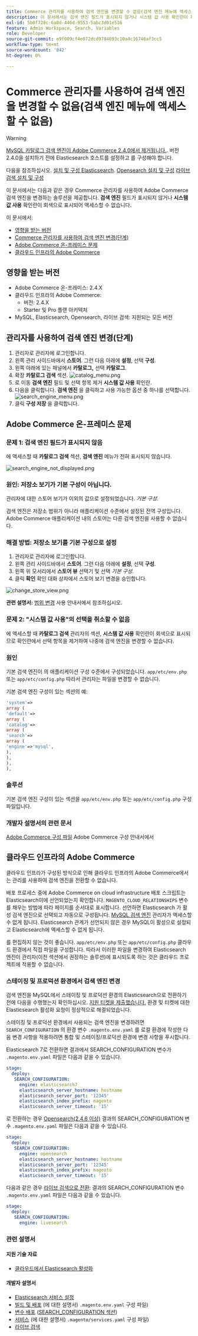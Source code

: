 ```yaml
---
title: Commerce 관리자를 사용하여 검색 엔진을 변경할 수 없음(검색 엔진 메뉴에 액세스할 수 없음)
description: 이 문서에서는 검색 엔진 필드가 표시되지 않거나 시스템 값 사용 확인란이 회색으로 비활성화되어 액세스할 수 없는 경우 Commerce 관리를 사용하여 Adobe Commerce 검색 엔진을 변경하는 방법에 대한 해결 방법을 제공합니다.
exl-id: 5b0f728c-6a8d-446d-9553-5abc3d01e516
feature: Admin Workspace, Search, Variables
role: Developer
source-git-commit: e9f009cf4e072dcd9784693c10a4c16746af3cc5
workflow-type: tm+mt
source-wordcount: '842'
ht-degree: 0%

---
```


# Commerce 관리자를 사용하여 검색 엔진을 변경할 수 없음(검색 엔진 메뉴에 액세스할 수 없음)

>[!WARNING]
>
> [MySQL 카탈로그 검색 엔진이 Adobe Commerce 2.4.0에서 제거됩니다.](/help/announcements/adobe-commerce-announcements/mysql-catalog-search-engine-will-be-removed-in-magento-2-4-0.md). 버전 2.4.0을 설치하기 전에 Elasticsearch 호스트를 설정하고 를 구성해야 합니다.
> 
> 다음을 참조하십시오.
> [설치 및 구성 Elasticsearch](https://experienceleague.adobe.com/en/docs/commerce-cloud-service/user-guide/configure/service/elasticsearch).
> [Opensearch 설치 및 구성](https://experienceleague.adobe.com/en/docs/commerce-cloud-service/user-guide/configure/service/opensearch)
> [라이브 검색 설치 및 구성](https://experienceleague.adobe.com/en/docs/commerce-merchant-services/live-search/install)

이 문서에서는 다음과 같은 경우 Commerce 관리자를 사용하여 Adobe Commerce 검색 엔진을 변경하는 솔루션을 제공합니다. **검색 엔진** 필드가 표시되지 않거나 **시스템 값 사용** 확인란이 회색으로 표시되어 액세스할 수 없습니다.

이 문서에서:

* [영향을 받는 버전](#affected-versions)
* [Commerce 관리자를 사용하여 검색 엔진 변경(단계)](#change-search-engine-using-magento-admin-steps)
* [Adobe Commerce 온-프레미스 문제](#magento-commerce-on-premise)
* [클라우드 인프라의 Adobe Commerce](#magento-commerce-cloud)

## 영향을 받는 버전

* Adobe Commerce 온-프레미스: 2.4.X
* 클라우드 인프라의 Adobe Commerce:
   * 버전: 2.4.X
   * Starter 및 Pro 플랜 아키텍처
* MySQL, Elasticsearch, Opensearch, 라이브 검색: 지원되는 모든 버전

## 관리자를 사용하여 검색 엔진 변경(단계)

1. 관리자로 관리자에 로그인합니다.
1. 왼쪽 관리 사이드바에서 **스토어**. 그런 다음 아래에 **설정**, 선택 **구성**.
1. 왼쪽 아래에 있는 패널에서 **카탈로그,** 선택 **카탈로그**.
1. 확장 **카탈로그 검색** 섹션.    ![catalog_menu.png](assets/catalog_menu.png)
1. 로 이동 **검색 엔진** 필드 및 선택 항목 제거 **시스템 값 사용** 확인란.
1. 다음을 클릭합니다. **검색 엔진** 을 클릭하고 사용 가능한 옵션 중 하나를 선택합니다.    ![search_engine_menu.png](assets/search_engine_menu.png)
1. 클릭 **구성 저장** 을 클릭합니다.

## Adobe Commerce 온-프레미스 문제

### 문제 1: 검색 엔진 필드가 표시되지 않음

에 액세스할 때 **카탈로그 검색** 섹션, **검색 엔진** 메뉴가 전혀 표시되지 않습니다.

![search_engine_not_displayed.png](assets/search_engine_not_displayed.png)

### 원인: 저장소 보기가 기본 구성이 아닙니다.

관리자에 대한 스토어 보기가 이외의 값으로 설정되었습니다. *기본 구성*.

검색 엔진은 저장소 범위가 아니라 애플리케이션 수준에서 설정된 전역 구성입니다. Adobe Commerce 애플리케이션 내의 스토어는 다른 검색 엔진을 사용할 수 없습니다.

### 해결 방법: 저장소 보기를 기본 구성으로 설정

1. 관리자로 관리자에 로그인합니다.
1. 왼쪽 관리 사이드바에서 **스토어**. 그런 다음 아래에 **설정**, 선택 **구성**.
1. 왼쪽 위 모서리에서 **스토어 뷰** 선택기 및 선택 *기본 구성*.
1. 클릭 **확인** 확인 대화 상자에서 스토어 보기 변경을 승인합니다.

![change_store_view.png](assets/change_store_view.png)

**관련 설명서:** [범위 변경](https://experienceleague.adobe.com/docs/commerce-admin/config/scope-change.html#set-the-scope) 사용 안내서에서 참조하십시오.

### 문제 2: &quot;시스템 값 사용&quot;의 선택을 취소할 수 없음

에 액세스할 때 **카탈로그 검색** 관리자의 섹션, **시스템 값 사용** 확인란이 회색으로 표시되므로 확인란에서 선택 항목을 제거하여 나중에 검색 엔진을 변경할 수 없습니다.

### 원인

기본 검색 엔진이 의 애플리케이션 구성 수준에서 구성되었습니다. `app/etc/env.php` 또는 `app/etc/config.php` 따라서 관리자는 파일을 변경할 수 없습니다.

기본 검색 엔진 구성이 있는 섹션의 예:

```php
'system'=>
array (
'default'=>
array (
'catalog'=>
array (
'search'=>
array (
'engine'=>'mysql',
),
),
),
),
```

### 솔루션

기본 검색 엔진 구성이 있는 섹션을 `app/etc/env.php` 또는 `app/etc/config.php` 구성 파일입니다.

### 개발자 설명서의 관련 문서

[Adobe Commerce 구성 파일](https://experienceleague.adobe.com/docs/commerce-operations/configuration-guide/files/deployment-files.html) Adobe Commerce 구성 안내서에서

## 클라우드 인프라의 Adobe Commerce

클라우드 인프라가 구성된 방식으로 인해 클라우드 인프라의 Adobe Commerce에서는 관리를 사용하여 검색 엔진을 전환할 수 없습니다.

배포 프로세스 중에 Adobe Commerce on cloud infrastructure 배포 스크립트는 Elasticsearch이에 선언되었는지 확인합니다. `MAGENTO_CLOUD_RELATIONSHIPS` 변수를 채우는 방법에 따라 페이지를 순서대로 표시합니다. 선언하면 Elasticsearch 가 활성 검색 엔진으로 선택되고 자동으로 구성됩니다. [MySQL 검색 엔진](/help/announcements/adobe-commerce-announcements/mysql-catalog-search-engine-will-be-removed-in-magento-2-4-0.md) 관리자가 액세스할 수 없게 됩니다. Elasticsearch 관계가 선언되지 않은 경우 MySQL이 활성으로 설정되고 Elasticsearch에 액세스할 수 없게 됩니다.

를 편집하지 않는 것이 좋습니다. `app/etc/env.php` 또는 `app/etc/config.php` 클라우드 환경에서 직접 파일을 구성합니다. 따라서 이러한 파일을 변경하여 Elasticsearch 엔진이 관리자(이전 섹션에서 권장하는 솔루션)에 표시되도록 하는 것은 클라우드 프로젝트에 적용할 수 없습니다.

### 스테이징 및 프로덕션 환경에서 검색 엔진 변경

검색 엔진을 MySQL에서 스테이징 및 프로덕션 환경의 Elasticsearch으로 전환하기 전에 다음을 수행했는지 확인하십시오. [지원 티켓을 제출했습니다.](/help/help-center-guide/help-center/magento-help-center-user-guide.md#submit-ticket) 환경 및 티켓에 대한 Elasticsearch 활성화 요청이 정상적으로 해결되었습니다.

스테이징 및 프로덕션 환경에서 사용되는 검색 엔진을 변경하려면 `SEARCH_CONFIGURATION` 의 환경 변수 `.magento.env.yaml` 를 로컬 환경에 작성한 다음 변경 사항을 적용하려면 통합 및 스테이징/프로덕션 환경에 변경 사항을 푸시합니다.

Elasticsearch 7로 전환하면 결과에서 SEARCH\_CONFIGURATION 변수가 `.magento.env.yaml` 파일은 다음과 같을 수 있습니다.

```yaml
stage:
  deploy:
   SEARCH_CONFIGURATION:
     engine: elasticsearch7
     elasticsearch_server_hostname: hostname
     elasticsearch_server_port: '12345'
     elasticsearch_index_prefix: magento
     elasticsearch_server_timeout: '15'
```

로 전환하는 경우 [Opensearch(2.4.6 이상)](https://experienceleague.adobe.com/en/docs/commerce-knowledge-base/kb/troubleshooting/elasticsearch/search-engine-shown-elasticsearch-despite-open-search) 결과의 SEARCH\_CONFIGURATION 변수 `.magento.env.yaml` 파일은 다음과 같을 수 있습니다.

```yaml
stage:
  deploy:
   SEARCH_CONFIGURATION:
     engine: opensearch
     elasticsearch_server_hostname: hostname
     elasticsearch_server_port: '12345'
     elasticsearch_index_prefix: magento
     elasticsearch_server_timeout: '15'
```

다음과 같은 경우 [라이브 검색으로 전환](https://experienceleague.adobe.com/en/docs/commerce-knowledge-base/kb/troubleshooting/miscellaneous/error-opensearch-search-engine-doesnt-exist-falling-back-to-livesearch): 결과의 SEARCH\_CONFIGURATION 변수 `.magento.env.yaml` 파일은 다음과 같을 수 있습니다.

```yaml
stage:
  deploy:
   SEARCH_CONFIGURATION:
     engine: livesearch
```

### 관련 설명서

#### 지원 기술 자료

* [클라우드에서 Elasticsearch 활성화](/help/how-to/general/enable-elasticsearch-on-cloud.md)

#### 개발자 설명서

* [Elasticsearch 서비스 설정](https://experienceleague.adobe.com/docs/commerce-cloud-service/user-guide/configure/service/elasticsearch.html)
* [빌드 및 배포](https://experienceleague.adobe.com/docs/commerce-cloud-service/user-guide/configure/env/configure-env-yaml.html) (에 대한 설명서) `.magento.env.yaml` 구성 파일)
* [변수 배포](https://experienceleague.adobe.com/docs/commerce-cloud-service/user-guide/configure/env/stage/variables-deploy.html) ([SEARCH\_CONFIGURATION 섹션](https://experienceleague.adobe.com/docs/commerce-cloud-service/user-guide/configure/env/stage/variables-deploy.html#search_configuration))
* [서비스](https://experienceleague.adobe.com/docs/commerce-cloud-service/user-guide/configure/service/services-yaml.html) (에 대한 설명서) `.magento/services.yaml` 구성 파일)
* [라이브 검색](https://experienceleague.adobe.com/en/docs/commerce-merchant-services/live-search/overview)
